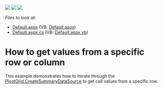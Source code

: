 <!-- default badges list -->
![](https://img.shields.io/endpoint?url=https://codecentral.devexpress.com/api/v1/VersionRange/128579633/10.1.5%2B)
[![](https://img.shields.io/badge/Open_in_DevExpress_Support_Center-FF7200?style=flat-square&logo=DevExpress&logoColor=white)](https://supportcenter.devexpress.com/ticket/details/E2377)
[![](https://img.shields.io/badge/📖_How_to_use_DevExpress_Examples-e9f6fc?style=flat-square)](https://docs.devexpress.com/GeneralInformation/403183)
<!-- default badges end -->
<!-- default file list -->
*Files to look at*:

* [Default.aspx](./CS/WebSite/Default.aspx) (VB: [Default.aspx](./VB/WebSite/Default.aspx))
* [Default.aspx.cs](./CS/WebSite/Default.aspx.cs) (VB: [Default.aspx.vb](./VB/WebSite/Default.aspx.vb))
<!-- default file list end -->
# How to get values from a specific row or column


<p>This example demonstrates how to iterate through the <a href="http://documentation.devexpress.com/#AspNet/DevExpressWebASPxPivotGridASPxPivotGrid_CreateSummaryDataSourcetopic">PivotGrid.CreateSummaryDataSource</a> to get cell values from a specific row.</p>

<br/>


